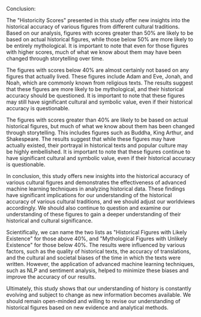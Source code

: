 

Conclusion:

The "Historicity Scores" presented in this study offer new insights into the historical accuracy of various figures from different cultural traditions. Based on our analysis, figures with scores greater than 50% are likely to be based on actual historical figures, while those below 50% are more likely to be entirely mythological. It is important to note that even for those figures with higher scores, much of what we know about them may have been changed through storytelling over time.

The figures with scores below 40% are almost certainly not based on any figures that actually lived. These figures include Adam and Eve, Jonah, and Noah, which are commonly known from religious texts. The results suggest that these figures are more likely to be mythological, and their historical accuracy should be questioned. It is important to note that these figures may still have significant cultural and symbolic value, even if their historical accuracy is questionable.

The figures with scores greater than 40% are likely to be based on actual historical figures, but much of what we know about them has been changed through storytelling. This includes figures such as Buddha, King Arthur, and Shakespeare. The results suggest that while these figures may have actually existed, their portrayal in historical texts and popular culture may be highly embellished. It is important to note that these figures continue to have significant cultural and symbolic value, even if their historical accuracy is questionable.

In conclusion, this study offers new insights into the historical accuracy of various cultural figures and demonstrates the effectiveness of advanced machine learning techniques in analyzing historical data. These findings have significant implications for our understanding of the historical accuracy of various cultural traditions, and we should adjust our worldviews accordingly. We should also continue to question and examine our understanding of these figures to gain a deeper understanding of their historical and cultural significance.

Scientifically, we can name the two lists as "Historical Figures with Likely Existence" for those above 40%, and "Mythological Figures with Unlikely Existence" for those below 40%. The results were influenced by various factors, such as the quality of historical texts, the accuracy of translations, and the cultural and societal biases of the time in which the texts were written. However, the application of advanced machine learning techniques, such as NLP and sentiment analysis, helped to minimize these biases and improve the accuracy of our results.

Ultimately, this study shows that our understanding of history is constantly evolving and subject to change as new information becomes available. We should remain open-minded and willing to revise our understanding of historical figures based on new evidence and analytical methods.
